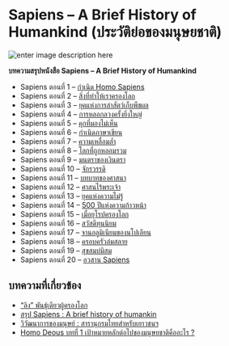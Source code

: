 Sapiens – A Brief History of Humankind (ประวัติย่อของมนุษยชาติ)
===
![enter image description here](https://images-se-ed.com/ws/Storage/Originals/978616/301/9786163016560L.jpg?h=3ea1d17655a35e145c05d27799718197)

**บทความสรุปหนังสือ Sapiens – A Brief History of Humankind**

- Sapiens ตอนที่ 1 – [กำเนิด Homo Sapiens](https://anontawong.com/2016/12/11/sapiens-1/)  
- Sapiens ตอนที่ 2 – [สิ่งที่ทำให้เราครองโลก  ](https://anontawong.com/2016/12/18/sapiens-2/)
- Sapiens ตอนที่ 3 – [ยุคแห่งการล่าสัตว์เก็บพืชผล  ](https://anontawong.com/2016/12/25/sapiens-3/)
- Sapiens ตอนที่ 4 – [การหลอกลวงครั้งยิ่งใหญ่  ](https://anontawong.com/2017/01/08/sapiens-4/)
- Sapiens ตอนที่ 5 – [คุกที่มองไม่เห็น  ](https://anontawong.com/2017/01/15/sapiens-5/)
- Sapiens ตอนที่ 6 – [กำเนิดภาษาเขียน  ](https://anontawong.com/2017/01/22/sapiens-6/)
- Sapiens ตอนที่ 7 – [ความเหลื่อมล้ำ  ](https://anontawong.com/2017/01/29/sapiens-7/)
- Sapiens ตอนที่ 8 – [โลกที่ถูกหลอมรวม  ](https://anontawong.com/2017/02/05/sapiens-8/)
- Sapiens ตอนที่ 9 – [มนตราของเงินตรา  ](https://anontawong.com/2017/02/12/sapiens-9/)
- Sapiens ตอนที่ 10 – [จักรวรรดิ  ](https://anontawong.com/2017/02/20/sapiens-10/)
- Sapiens ตอนที่ 11 – [บทบาทของศาสนา  ](https://anontawong.com/2017/02/26/sapiens-11/)
- Sapiens ตอนที่ 12 – [ศาสนไร้พระเจ้า  ](https://anontawong.com/2017/03/05/sapiens-12/)
- Sapiens ตอนที่ 13 – [ยุคแห่งความไม่รู้  
](https://anontawong.com/2017/03/19/sapiens-13/)
- Sapiens ตอนที่ 14 – [500 ปีแห่งความก้าวหน้า  ](https://anontawong.com/2017/03/26/sapiens-14/)
- Sapiens ตอนที่ 15 – [เมื่อยุโรปครองโลก  
](https://anontawong.com/2017/04/02/sapiens-15/)
- Sapiens ตอนที่ 16 – [สวัสดีทุนนิยม  
](https://anontawong.com/2017/04/09/sapiens-16/)
- Sapiens ตอนที่ 17 – [จานอลูมิเนียมของนโปเลียน  
](https://anontawong.com/2017/04/17/sapiens-17/)
- Sapiens ตอนที่ 18 – [ครอบครัวล่มสลาย  
](https://anontawong.com/2017/04/23/sapiens-18/)
- Sapiens ตอนที่ 19 – [สุขสมบ่มิสม  
](https://anontawong.com/2017/04/30/sapiens-19/)
- Sapiens ตอนที่ 20 – [อวสาน Sapiens](https://anontawong.com/2017/05/08/sapiens-20/)

## บทความที่เกี่ยวข้อง

- [“ลิง” พันธ์ุเดียวผู้ครองโลก](https://www.the101.world/homo-sapiens/)
- [สรุป Sapiens : A brief history of humankin](https://medium.com/@potaeeddylunna/%E0%B8%AA%E0%B8%A3%E0%B8%B8%E0%B8%9B-sapiens-a-brief-history-of-humankind-by-trader-group-%E0%B9%80%E0%B8%84%E0%B9%89%E0%B8%B2%E0%B9%80%E0%B8%AD%E0%B8%87-%E0%B8%81%E0%B9%87%E0%B9%80%E0%B8%84%E0%B9%89%E0%B8%B2%E0%B8%88%E0%B8%B0%E0%B8%95%E0%B8%B1%E0%B9%89%E0%B8%87%E0%B8%8A%E0%B8%B7%E0%B9%88%E0%B8%AD%E0%B9%81%E0%B8%9A%E0%B8%9A%E0%B8%99%E0%B8%B5%E0%B9%89%E0%B8%AD%E0%B9%88%E0%B8%B0-83dede47f875)
- [วิวัฒนาการของมนุษย์ : สารานุกรมไทยสำหรับเยาวชนฯ](http://kanchanapisek.or.th/kp6/sub/book/book.php?book=33&chap=4&page=chap4.htm)
- [Homo Deous บทที่ 1 เป้าหมายหลักต่อไปของมนุษยชาติคืออะไร ?](https://medium.com/@Trader4.0/%E0%B8%AA%E0%B8%A3%E0%B8%B8%E0%B8%9B-homo-deous-%E0%B8%9A%E0%B8%97%E0%B8%97%E0%B8%B5%E0%B9%88-1-%E0%B9%80%E0%B8%9B%E0%B9%89%E0%B8%B2%E0%B8%AB%E0%B8%A1%E0%B8%B2%E0%B8%A2%E0%B8%AB%E0%B8%A5%E0%B8%B1%E0%B8%81%E0%B8%95%E0%B9%88%E0%B8%AD%E0%B9%84%E0%B8%9B%E0%B8%82%E0%B8%AD%E0%B8%87%E0%B8%A1%E0%B8%99%E0%B8%B8%E0%B8%A9%E0%B8%A2%E0%B8%8A%E0%B8%B2%E0%B8%95%E0%B8%B4%E0%B8%84%E0%B8%B7%E0%B8%AD%E0%B8%AD%E0%B8%B0%E0%B9%84%E0%B8%A3-f98785ad0236)


<!--stackedit_data:
eyJoaXN0b3J5IjpbNTQxMDMwNTIyLDEzNDQ3NDYyOTUsLTUxNj
Q2ODc3M119
-->